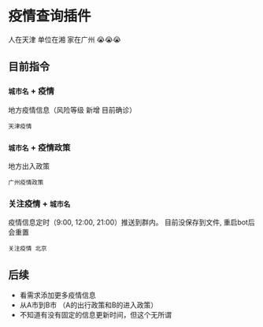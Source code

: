 # 疫情查询插件
人在天津 单位在湘 家在广州 😭😭😭

## 目前指令
### `城市名` + 疫情
地方疫情信息（风险等级 新增 目前确诊）
```
天津疫情
```

### `城市名` + 疫情政策
地方出入政策
```
广州疫情政策
```

### 关注疫情 + `城市名`
疫情信息定时（9:00, 12:00, 21:00）推送到群内。 目前没保存到文件, 重启bot后会重置
```
关注疫情 北京
```

## 后续
- 看需求添加更多疫情信息
- 从A市到B市 （A的出行政策和B的进入政策）
- 不知道有没有固定的信息更新时间，但这个无所谓
